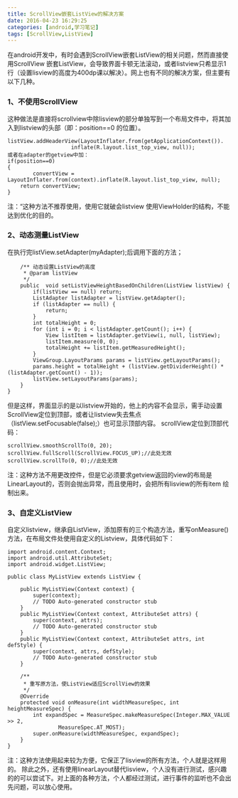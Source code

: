 ```yaml
---
title: ScrollView嵌套ListView的解决方案
date: 2016-04-23 16:29:25
categories: [android,学习笔记]
tags: [ScrollView,ListView]
---
```

在android开发中，有时会遇到ScrollView嵌套ListView的相关问题，然而直接使用ScrollView 嵌套ListView，会导致界面卡顿无法滚动，或者listview只希显示1行（设置lisview的高度为400dp课以解决）。<!--more-->网上也有不同的解决方案，但主要有以下几种。
### 1、不使用ScrollView

这种做法是直接将scrollview中除lisview的部分单独写到一个布局文件中，将其加入到listview的头部（即：position==0 的位置）。
```
listView.addHeaderView(LayoutInflater.from(getApplicationContext()).
					inflate(R.layout.list_top_view, null));
或者在adapter的getview中加：
if(position==0)
{
        convertView = LayoutInflater.from(context).inflate(R.layout.list_top_view, null);
	return convertView;
}
```
注：“这种方法不推荐使用，使用它就破会listview 使用ViewHolder的结构，不能达到优化的目的。
### 2、动态测量ListView

在执行完listView.setAdapter(myAdapter);后调用下面的方法；
```
	/** 动态设置ListView的高度
	 * @param listView
	 */
	public  void setListViewHeightBasedOnChildren(ListView listView) {
		if(listView == null) return;
		ListAdapter listAdapter = listView.getAdapter();
		if (listAdapter == null) {
			return;
		}
		int totalHeight = 0;
		for (int i = 0; i < listAdapter.getCount(); i++) {
			View listItem = listAdapter.getView(i, null, listView);
			listItem.measure(0, 0);
			totalHeight += listItem.getMeasuredHeight();
		}
		ViewGroup.LayoutParams params = listView.getLayoutParams();
		params.height = totalHeight + (listView.getDividerHeight() * (listAdapter.getCount() - 1));
		listView.setLayoutParams(params);
	}
}
```
但是这样，界面显示的是以listview开始的，他上的内容不会显示，需手动设置ScrollView定位到顶部，或者让listview失去焦点（listView.setFocusable(false);）也可显示顶部内容。
scrollView定位到顶部代码：
```
scrollView.smoothScrollTo(0, 20);
scrollView.fullScroll(ScrollView.FOCUS_UP);//此处无效
scrollView.scrollTo(0, 0);//此处无效
```
注：这种方法不用更改控件，但是它必须要求getview返回的view的布局是LinearLayout的，否则会抛出异常，而且使用时，会把所有lisview的所有item 绘制出来。
### 3、自定义ListView

自定义listview，继承自ListView，添加原有的三个构造方法，重写onMeasure() 方法，在布局文件处使用自定义的Listview，具体代码如下：
```
import android.content.Context;
import android.util.AttributeSet;
import android.widget.ListView;

public class MyListView extends ListView {

	public MyListView(Context context) {
		super(context);
		// TODO Auto-generated constructor stub
	}
	public MyListView(Context context, AttributeSet attrs) {
		super(context, attrs);
		// TODO Auto-generated constructor stub
	}
	public MyListView(Context context, AttributeSet attrs, int defStyle) {
		super(context, attrs, defStyle);
		// TODO Auto-generated constructor stub
	}

	/**
	 * 重写原方法，使ListView适应ScrollView的效果
	 */
	@Override
	protected void onMeasure(int widthMeasureSpec, int heightMeasureSpec) {
		int expandSpec = MeasureSpec.makeMeasureSpec(Integer.MAX_VALUE >> 2,
				MeasureSpec.AT_MOST);
		super.onMeasure(widthMeasureSpec, expandSpec);
	}
}
```
注：这种方法使用起来较为方便，它保正了lisview的所有方法，个人就是这样用的。
除此之外，还有使用linearLayout替代lisview，个人没有进行测试，感兴趣的的可以尝试下。对上面的各种方法，个人都经过测试，进行事件的监听也不会出先问题，可以放心使用。
